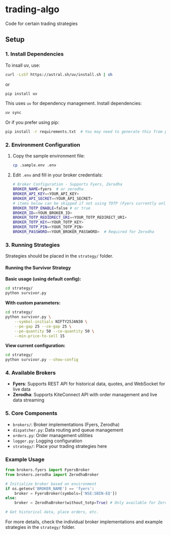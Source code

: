 # trading-algo
Code for certain trading strategies

## Setup

### 1. Install Dependencies

To insall uv, use:
```bash
curl -LsSf https://astral.sh/uv/install.sh | sh
```
or


```bash
pip install uv
```

This uses `uv` for dependency management. Install dependencies:
```bash
uv sync
```

Or if you prefer using pip:

```bash
pip install -r requirements.txt  # You may need to generate this from pyproject.toml
```

### 2. Environment Configuration

1. Copy the sample environment file:
   ```bash
   cp .sample.env .env
   ```

2. Edit `.env` and fill in your broker credentials:
   ```bash
   # Broker Configuration - Supports Fyers, Zerodha
   BROKER_NAME=fyers  # or zerodha
   BROKER_API_KEY=<YOUR_API_KEY>
   BROKER_API_SECRET=<YOUR_API_SECRET>
   # items below can be skipped if not using TOTP (Fyers currently only has TOTP based login)
   BROKER_TOTP_ENABLE=false # or true
   BROKER_ID=<YOUR_BROKER_ID>
   BROKER_TOTP_REDIDRECT_URI=<YOUR_TOTP_REDIRECT_URI>
   BROKER_TOTP_KEY=<YOUR_TOTP_KEY>
   BROKER_TOTP_PIN=<YOUR_TOTP_PIN>
   BROKER_PASSWORD=<YOUR_BROKER_PASSWORD>  # Required for Zerodha
   ```

### 3. Running Strategies

Strategies should be placed in the `strategy/` folder.

#### Running the Survivor Strategy


**Basic usage (using default config):**
```bash
cd strategy/
python survivor.py
```

**With custom parameters:**
```bash
cd strategy/
python survivor.py \
    --symbol-initials NIFTY25JAN30 \
    --pe-gap 25 --ce-gap 25 \
    --pe-quantity 50 --ce-quantity 50 \
    --min-price-to-sell 15
```

**View current configuration:**
```bash
cd strategy/
python survivor.py --show-config
```

### 4. Available Brokers

- **Fyers**: Supports REST API for historical data, quotes, and WebSocket for live data
- **Zerodha**: Supports KiteConnect API with order management and live data streaming

### 5. Core Components

- `brokers/`: Broker implementations (Fyers, Zerodha)
- `dispatcher.py`: Data routing and queue management
- `orders.py`: Order management utilities
- `logger.py`: Logging configuration
- `strategy/`: Place your trading strategies here

### Example Usage

```python
from brokers.fyers import FyersBroker
from brokers.zerodha import ZerodhaBroker

# Initialize broker based on environment
if os.getenv('BROKER_NAME') == 'fyers':
    broker = FyersBroker(symbols=['NSE:SBIN-EQ'])
else:
    broker = ZerodhaBroker(without_totp=True) # Only available for Zerodha

# Get historical data, place orders, etc.
```

For more details, check the individual broker implementations and example strategies in the `strategy/` folder.
